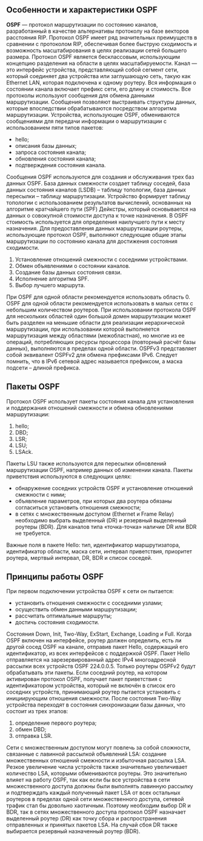 <!-- 1.4.1 -->
## Особенности и характеристики OSPF

**OSPF** — протокол маршрутизации по состоянию каналов, разработанный в качестве альтернативы протоколу на базе векторов расстояния RIP. Протокол OSPF имеет ряд значительных преимуществ в сравнении с протоколом RIP, обеспечивая более быструю сходимость и возможность масштабирования в целях реализации сетей большего размера. Протокол OSPF является бесклассовым, использующим концепцию разделения на области в целях масштабируемости. Канал — это интерфейс устройства, представляющий собой сегмент сети, который соединяет два устройства или заглушающую сеть, такую как Ethernet LAN, которая подключена к одному роутеру. Вся информация о состоянии канала включает префикс сети, его длину и стоимость. Все протоколы используют сообщения для обмена данными маршрутизации. Сообщения позволяют выстраивать структуры данных, которые впоследствии обрабатываются посредством алгоритма маршрутизации. Устройства, использующие OSPF, обмениваются сообщениями для передачи информации о маршрутизации с использованием пяти типов пакетов: 

- hello;
- описания базы данных;
- запроса состояния канала;
- обновления состояния канала;
- подтверждения состояния канала. 

Сообщения OSPF используются для создания и обслуживания трех баз данных OSPF. База данных смежности создает таблицу соседей, база данных состояния каналов (LSDB) – таблицу топологии, база данных пересылки – таблицу маршрутизации. Устройство формирует таблицу топологии с использованием результатов вычислений, основанных на алгоритме кратчайшего пути (SPF) Дейкстры, который основывается на данных о совокупной стоимости доступа к точке назначения. В OSPF стоимость используется для определения наилучшего пути к месту назначения. Для предоставления данных маршрутизации роутеры, использующие протокол OSPF, выполняют следующие общие этапы маршрутизации по состоянию канала для достижения состояния сходимости.

1.  Установление отношений смежности с соседними устройствами.
2.  Обмен объявлениями о состоянии каналов.
3.  Создание базы данных состояния связи.
4.  Исполнение алгоритма SPF.
5.  Выбор лучшего маршрута.

При OSPF для одной области рекомендуется использовать область 0. OSPF для одной области рекомендуется использовать в малых сетях с небольшим количеством роутеров. При использовании протокола OSPF для нескольких областей один большой домен маршрутизации может быть разделен на меньшие области для реализации иерархической маршрутизации, при использовании которой выполняется маршрутизация между областями (межобластная), но многие из ее операций, потребляющих ресурсы процессора (повторный расчёт базы данных), выполняются в пределах одной области. OSPFv3 представляет собой эквивалент OSPFv2 для обмена префиксами IPv6. Следует помнить, что в IPv6 сетевой адрес называется префиксом, а маска подсети – длиной префикса.

## Пакеты OSPF

Протокол OSPF использует пакеты состояния канала для установления и поддержания отношений смежности и обмена обновлениями маршрутизации:

1. hello;
2. DBD;
3. LSR;
4. LSU;
5. LSAck. 

Пакеты LSU также используются для пересылки обновлений маршрутизации OSPF, например данных об изменении канала. Пакеты приветствия используются в следующих целях:

* обнаружение соседних устройств OSPF и установление отношений смежности с ними;
* объявление параметров, при которых два роутера обязаны согласиться установить отношения смежности;
* в сетях с множественным доступом (Ethernet и Frame Relay) необходимо выбрать выделенный (DR) и резервный выделенный роутеры (BDR). Для каналов типа «точка-точка» наличие DR или BDR не требуется.

Важные поля в пакете Hello: тип, идентификатор маршрутизатора, идентификатор области, маска сети, интервал приветствия, приоритет роутера, мертвый интервал, DR, BDR и список соседей.

## Принципы работы OSPF

При первом подключении устройства OSPF к сети он пытается:

* установить отношения смежности с соседними узлами;
* осуществить обмен данными маршрутизации;
* рассчитать оптимальные маршруты;
* достичь состояния сходимости.

Состояния Down, Init, Two-Way, ExStart, Exchange, Loading и Full. Когда OSPF включен на интерфейсе, роутер должен определить, есть ли другой сосед OSPF на канале, отправив пакет Hello, содержащий его идентификатор, из всех интерфейсов с поддержкой OSPF. Пакет Hello отправляется на зарезервированный адрес IPv4 многоадресной рассылки всех устройств OSPF 224.0.0.5. Только роутеры OSPFv2 будут обрабатывать эти пакеты. Если соседний роутер, на котором активирован протокол OSPF, получает пакет приветствия с идентификатором устройства, который не включён в список его соседних устройств, принимающий роутер пытается установить с инициирующим отношения смежности. После состояния Two-Way устройства переходят в состояния синхронизации базы данных, что состоит из трех этапов:

1.  определение первого роутера;
2.  обмен DBD;
3.  отправка LSR.

Сети с множественным доступом могут повлечь за собой сложности, связанные с лавинной рассылкой объявлений LSA: создание множественных отношений смежности и избыточная рассылка LSA. Резкое увеличение числа устройств также значительно увеличивает количество LSA, которыми обмениваются роутеры. Это значительно влияет на работу OSPF, так как если бы все устройства в сети множественного доступа должны были выполнять лавинную рассылку и подтверждать каждый полученный пакет LSA от всех остальных роутеров в пределах одной сети множественного доступа, сетевой трафик стал бы довольно хаотичным. Поэтому необходим выбор DR и BDR, так в сетях множественного доступа протокол OSPF назначает выделенный роутер (DR) как точку сбора и распространения отправленных и принятых пакетов LSA. На случай сбоя DR также выбирается резервный назначенный роутер (BDR).

<!-- 1.4.2 -->
<!-- quiz -->

